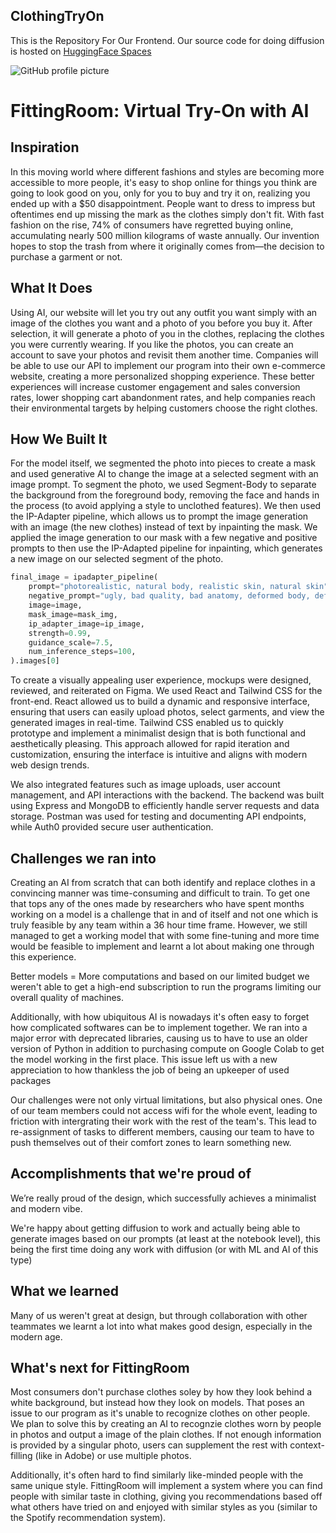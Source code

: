 ## ClothingTryOn

This is the Repository For Our Frontend. Our source code for doing diffusion is hosted on [HuggingFace Spaces](https://huggingface.co/spaces/amarasep/ClothingTryonModel/tree/main)

![GitHub profile picture](https://d112y698adiu2z.cloudfront.net/photos/production/software_photos/002/976/250/datas/gallery.jpg) 

# FittingRoom: Virtual Try-On with AI

## Inspiration

In this moving world where different fashions and styles are becoming more accessible to more people, it's easy to shop online for things you think are going to look good on you, only for you to buy and try it on, realizing you ended up with a $50 disappointment. People want to dress to impress but oftentimes end up missing the mark as the clothes simply don't fit. With fast fashion on the rise, 74% of consumers have regretted buying online, accumulating nearly 500 million kilograms of waste annually. Our invention hopes to stop the trash from where it originally comes from—the decision to purchase a garment or not.

## What It Does

Using AI, our website will let you try out any outfit you want simply with an image of the clothes you want and a photo of you before you buy it. After selection, it will generate a photo of you in the clothes, replacing the clothes you were currently wearing. If you like the photos, you can create an account to save your photos and revisit them another time. Companies will be able to use our API to implement our program into their own e-commerce website, creating a more personalized shopping experience. These better experiences will increase customer engagement and sales conversion rates, lower shopping cart abandonment rates, and help companies reach their environmental targets by helping customers choose the right clothes.

## How We Built It

For the model itself, we segmented the photo into pieces to create a mask and used generative AI to change the image at a selected segment with an image prompt. To segment the photo, we used Segment-Body to separate the background from the foreground body, removing the face and hands in the process (to avoid applying a style to unclothed features). We then used the IP-Adapter pipeline, which allows us to prompt the image generation with an image (the new clothes) instead of text by inpainting the mask. We applied the image generation to our mask with a few negative and positive prompts to then use the IP-Adapted pipeline for inpainting, which generates a new image on our selected segment of the photo.

```python
final_image = ipadapter_pipeline(
    prompt="photorealistic, natural body, realistic skin, natural skin",
    negative_prompt="ugly, bad quality, bad anatomy, deformed body, deformed hands, deformed feet, deformed face, deformed clothing, deformed skin, bad skin, leggings, tights, stockings",
    image=image,
    mask_image=mask_img,
    ip_adapter_image=ip_image,
    strength=0.99,
    guidance_scale=7.5,
    num_inference_steps=100,
).images[0]
```

To create a visually appealing user experience, mockups were designed, reviewed, and reiterated on Figma. We used React and Tailwind CSS for the front-end. React allowed us to build a dynamic and responsive interface, ensuring that users can easily upload photos, select garments, and view the generated images in real-time. Tailwind CSS enabled us to quickly prototype and implement a minimalist design that is both functional and aesthetically pleasing. This approach allowed for rapid iteration and customization, ensuring the interface is intuitive and aligns with modern web design trends.

We also integrated features such as image uploads, user account management, and API interactions with the backend. The backend was built using Express and MongoDB to efficiently handle server requests and data storage. Postman was used for testing and documenting API endpoints, while Auth0 provided secure user authentication.

## Challenges we ran into

Creating an AI from scratch that can both identify and replace clothes in a convincing manner was time-consuming and difficult to train. To get one that tops any of the ones made by researchers who have spent months working on a model is a challenge that in and of itself and not one which is truly feasible by any team within a 36 hour time frame. However, we still managed to get a working model that with some fine-tuning and more time would be feasible to implement and learnt a lot about making one through this experience.

Better models = More computations and based on our limited budget we weren't able to get a high-end subscription to run the programs limiting our overall quality of machines.

Additionally, with how ubiquitous AI is nowadays it's often easy to forget how complicated softwares can be to implement together. We ran into a major error with deprecated libraries, causing us to have to use an older version of Python in addition to purchasing compute on Google Colab to get the model working in the first place. This issue left us with a new appreciation to how thankless the job of being an upkeeper of used packages

Our challenges were not only virtual limitations, but also physical ones. One of our team members could not access wifi for the whole event, leading to friction with intergrating their work with the rest of the team's. This lead to re-assignment of tasks to different members, causing our team to have to push themselves out of their comfort zones to learn something new.

## Accomplishments that we're proud of

We’re really proud of the design, which successfully achieves a minimalist and modern vibe.

We're happy about getting diffusion to work and actually being able to generate images based on our prompts (at least at the notebook level), this being the first time doing any work with diffusion (or with ML and AI of this type)

## What we learned

Many of us weren't great at design, but through collaboration with other teammates we learnt a lot into what makes good design, especially in the modern age.

## What's next for FittingRoom

Most consumers don't purchase clothes soley by how they look behind a white background, but instead how they look on models. That poses an issue to our program as it's unable to recognize clothes on other people. We plan to solve this by creating an AI to recognzie clothes worn by people in photos and output a image of the plain clothes. If not enough information is provided by a singular photo, users can supplement the rest with context-filling (like in Adobe) or use multiple photos.

Additionally, it's often hard to find similarly like-minded people with the same unique style. FittingRoom will implement a system where you can find people with similar taste in clothing, giving you recommendations based off what others have tried on and enjoyed with similar styles as you (similar to the Spotify recommendation system).
